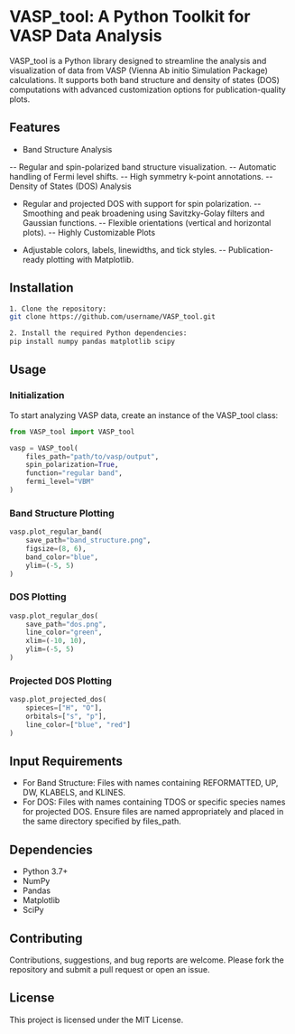 # VASP_tool: A Python Toolkit for VASP Data Analysis
VASP_tool is a Python library designed to streamline the analysis and visualization of data from VASP (Vienna Ab initio Simulation Package) calculations. It supports both band structure and density of states (DOS) computations with advanced customization options for publication-quality plots.

## Features
- Band Structure Analysis

-- Regular and spin-polarized band structure visualization.
-- Automatic handling of Fermi level shifts.
-- High symmetry k-point annotations.
-- Density of States (DOS) Analysis

- Regular and projected DOS with support for spin polarization.
-- Smoothing and peak broadening using Savitzky-Golay filters and Gaussian functions.
-- Flexible orientations (vertical and horizontal plots).
-- Highly Customizable Plots

- Adjustable colors, labels, linewidths, and tick styles.
-- Publication-ready plotting with Matplotlib.

## Installation
```bash
1. Clone the repository:
git clone https://github.com/username/VASP_tool.git

2. Install the required Python dependencies:
pip install numpy pandas matplotlib scipy
```

## Usage
### Initialization
To start analyzing VASP data, create an instance of the VASP_tool class:
```python
from VASP_tool import VASP_tool

vasp = VASP_tool(
    files_path="path/to/vasp/output", 
    spin_polarization=True, 
    function="regular band", 
    fermi_level="VBM"
)
```
### Band Structure Plotting
```python
vasp.plot_regular_band(
    save_path="band_structure.png",
    figsize=(8, 6),
    band_color="blue",
    ylim=(-5, 5)
)
```

### DOS Plotting
```python
vasp.plot_regular_dos(
    save_path="dos.png",
    line_color="green",
    xlim=(-10, 10),
    ylim=(-5, 5)
)
```

### Projected DOS Plotting
```python
vasp.plot_projected_dos(
    spieces=["H", "O"],
    orbitals=["s", "p"],
    line_color=["blue", "red"]
)
```

## Input Requirements
- For Band Structure:
Files with names containing REFORMATTED, UP, DW, KLABELS, and KLINES.
- For DOS:
Files with names containing TDOS or specific species names for projected DOS.
Ensure files are named appropriately and placed in the same directory specified by files_path.

## Dependencies
- Python 3.7+
- NumPy
- Pandas
- Matplotlib
- SciPy

## Contributing
Contributions, suggestions, and bug reports are welcome. Please fork the repository and submit a pull request or open an issue.

## License
This project is licensed under the MIT License.
